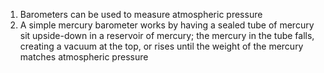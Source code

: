 1. Barometers can be used to measure atmospheric pressure
2. A simple mercury barometer works by having a sealed tube of mercury sit upside-down in a reservoir of mercury; the mercury in the tube falls, creating a vacuum at the top, or rises until the weight of the mercury matches atmospheric pressure
